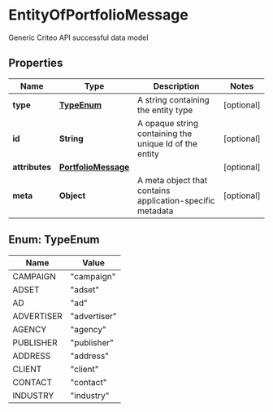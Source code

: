 

# EntityOfPortfolioMessage

Generic Criteo API successful data model

## Properties

| Name | Type | Description | Notes |
|------------ | ------------- | ------------- | -------------|
|**type** | [**TypeEnum**](#TypeEnum) | A string containing the entity type |  [optional] |
|**id** | **String** | A opaque string containing the unique Id of the entity |  [optional] |
|**attributes** | [**PortfolioMessage**](PortfolioMessage.md) |  |  [optional] |
|**meta** | **Object** | A meta object that contains application-specific metadata |  [optional] |



## Enum: TypeEnum

| Name | Value |
|---- | -----|
| CAMPAIGN | &quot;campaign&quot; |
| ADSET | &quot;adset&quot; |
| AD | &quot;ad&quot; |
| ADVERTISER | &quot;advertiser&quot; |
| AGENCY | &quot;agency&quot; |
| PUBLISHER | &quot;publisher&quot; |
| ADDRESS | &quot;address&quot; |
| CLIENT | &quot;client&quot; |
| CONTACT | &quot;contact&quot; |
| INDUSTRY | &quot;industry&quot; |



